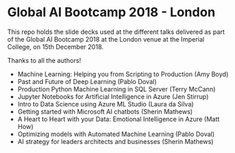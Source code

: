 # Global AI Bootcamp 2018 - London

This repo holds the slide decks used at the different talks delivered as part of the Global AI Bootcamp 2018 at the London venue at the Imperial College, on 15th December 2018.

Thanks to all the authors!

 * Machine Learning: Helping you from Scripting to Production (Amy Boyd)
 * Past and Future of Deep Learning (Pablo Doval)
 * Production Python Machine Learning in SQL Server (Terry McCann)
 * Jupyter Notebooks for Artificial Intelligence in Azure (Jen Stirrup)
 * Intro to Data Science using Azure ML Studio (Laura da Silva)
 * Getting started with Microsoft AI chatbots (Sherin Mathews)
 * A Heart to Heart with your Data: Emotional Intelligence in Azure (Matt How)
 * Optimizing models with Automated Machine Learning (Pablo Doval)
 * AI strategy for leaders architects and businesses (Sherin Mathews)